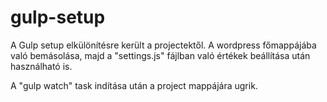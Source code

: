 # gulp-setup

A Gulp setup elkülönítésre került a projectektől. A wordpress főmappájába való bemásolása, majd a "settings.js" fájlban való értékek beállítása után használható is. 

A "gulp watch" task indítása után a project mappájára ugrik.